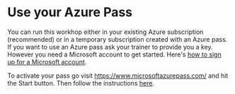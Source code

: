 # Use your Azure Pass

You can run this workhop either in your existing Azure subscription (recommended) or in a temporary subscription created with an Azure pass.
If you want to use an Azure pass ask your trainer to provide you a key. However you need a Microsoft account to get started. Here's [how to sign up for a Microsoft account](msaccount_setup.md).

To activate your pass go visit https://www.microsoftazurepass.com/ and hit the Start button. Then follow the instructions [here](https://www.microsoftazurepass.com/Home/HowTo?Length=5).
